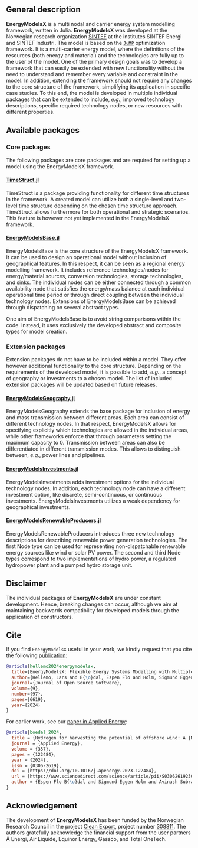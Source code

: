 ## General description

**EnergyModelsX** is a multi nodal and carrier energy system modelling framework, written in Julia.
**EnergyModelsX** was developed at the Norwegian research organization [SINTEF](www.sintef.no/en) at the institutes SINTEF Energi and SINTEF Industri.
The model is based on the [`JuMP`](https://jump.dev/JuMP.jl/stable/) optimization framework.
It is a multi-carrier energy model, where the definitions of the resources (both energy and material) and the technologies are fully up to the user of the model.
One of the primary design goals was to develop a framework that can easily be extended with new functionality without the need to understand and remember every variable and constraint in the model.
In addition, extending the framework should not require any changes to the core structure of the framework, simplifying its application in specific case studies.
To this end, the model is developed in multiple individual packages that can be extended to include, *e.g.*, improved technology descriptions, specific required technology nodes, or new resources with different properties.

## Available packages

### Core packages

The following packages are core packages and are required for setting up a model using the EnergyModelsX framework.

#### [TimeStruct.jl](https://sintefore.github.io/TimeStruct.jl/stable/)

TimeStruct is a package providing functionality for different time structures in the framework. A created model can utilize both a single-level and two-level time structure depending on the chosen time structure approach.
TimeStruct allows furthermore for both operational and strategic scenarios.
This feature is however not yet implemented in the EnergyModelsX framework.

#### [EnergyModelsBase.jl](https://github.com/EnergyModelsX/EnergyModelsBase.jl)

EnergyModelsBase is the core structure of the EnergyModelsX framework.
It can be used to design an operational model without inclusion of geographical features.
In this respect, it can be seen as a regional energy modelling framework.
It includes reference technologies/nodes for energy/material sources, conversion technologies, storage technologies, and sinks.
The individual nodes can be either connected through a common availability node that satisfies the energy/mass balance at each individual operational time period or through direct coupling between the individual technology nodes.
Extensions of EnergyModelsBase can be achieved through dispatching on several abstract types.

One aim of EnergyModelsBase is to avoid string comparisons within the code. Instead, it uses exclusively the developed abstract and composite types for model creation.

### Extension packages

Extension packages do not have to be included within a model.
They offer however additional functionality to the core structure.
Depending on the requirements of the developed model, it is possible to add, *e.g.*, a concept of geography or investments to a chosen model.
The list of included extension packages will be updated based on future releases.

#### [EnergyModelsGeography.jl](https://github.com/EnergyModelsX/EnergyModelsGeography.jl)

EnergyModelsGeography extends the base package for inclusion of energy and mass transmission between different areas.
Each area can consist of different technology nodes.
In that respect, EnergyModelsX allows for specifying explicitly which technologies are allowed in the individual areas, while other frameworks enforce that through parameters setting the maximum capacity to 0.
Transmission between areas can also be differentiated in different transmission modes.
This allows to distinguish between, *e.g.*, power lines and pipelines.

#### [EnergyModelsInvestments.jl](https://github.com/EnergyModelsX/EnergyModelsInvestments.jl)

EnergyModelsInvestments adds investment options for the individual technology nodes.
In addition, each technology node can have a different investment option, like discrete, semi-continuous, or continuous investments.
EnergyModelsInvestments utilizes a weak dependency for geographical investments.

#### [EnergyModelsRenewableProducers.jl](https://github.com/EnergyModelsX/EnergyModelsRenewableProducers.jl)

EnergyModelsRenewableProducers introduces three new technology descriptions for describing renewable power generation technologies.
The first Node type can be used for representing non-dispatchable renewable energy sources like wind or solar PV power.
The second and third Node types correspond to two implementations of hydro power, a regulated hydropower plant and a pumped hydro storage unit.

## Disclaimer

The individual packages of **EnergyModelsX** are under constant development.
Hence, breaking changes can occur, although we aim at maintaining backwards compatibility for developed models through the application of constructors.

## Cite

If you find `EnergyModelsX` useful in your work, we kindly request that you cite the following [publication](https://doi.org/10.21105/joss.06619):

```bibtex
@article{hellemo2024energymodelsx,
  title={EnergyModelsX: Flexible Energy Systems Modelling with Multiple Dispatch},
  author={Hellemo, Lars and B{\o}dal, Espen Flo and Holm, Sigmund Eggen and Pinel, Dimitri and Straus, Julian},
  journal={Journal of Open Source Software},
  volume={9},
  number={97},
  pages={6619},
  year={2024}
}
```

For earlier work, see our [paper in Applied Energy](https://www.sciencedirect.com/science/article/pii/S0306261923018482):

```bibtex
@article{boedal_2024,
  title = {Hydrogen for harvesting the potential of offshore wind: A {N}orth {S}ea case study},
  journal = {Applied Energy},
  volume = {357},
  pages = {122484},
  year = {2024},
  issn = {0306-2619},
  doi = {https://doi.org/10.1016/j.apenergy.2023.122484},
  url = {https://www.sciencedirect.com/science/article/pii/S0306261923018482},
  author = {Espen Flo B{\o}dal and Sigmund Eggen Holm and Avinash Subramanian and Goran Durakovic and Dimitri Pinel and Lars Hellemo and Miguel Mu{\~n}oz Ortiz and Brage Rugstad Knudsen and Julian Straus}
}
```

## Acknowledgement

The development of **EnergyModelsX** has been funded by the Norwegian Research Council in the project [Clean Export](https://www.sintef.no/en/projects/2020/cleanexport/), project number [308811](https://prosjektbanken.forskningsradet.no/project/FORISS/308811).
The authors gratefully acknowledge the financial support from the user partners Å Energi, Air Liquide, Equinor Energy, Gassco, and Total OneTech.
